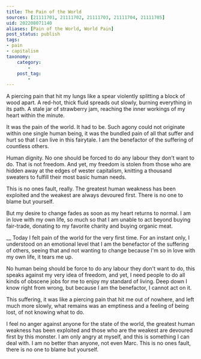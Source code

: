 ```yaml
---
title: The Pain of the World
sources: [21111701, 21111702, 21111703, 21111704, 21111705]
uid: 202208071140
aliases: [Pain of the World, World Pain]
post_status: publish
tags: 
- pain
- capitalism 
taxonomy:
    category:
        - 
    post_tag:
        - 
---
```


A piercing pain that hit my lungs like a spear violently splitting a block of wood apart. A red-hot, thick fluid spreads out slowly, burning everything in its path. A stale jar of strawberry jam, reaching the inner workings of my heart within the minute.

It was the pain of the world. It had to be. Such agony could not originate within one single human being, it was the bundled pain of all that suffer and hurt so that I can live in this fairytale. I am the benefactor of the suffering of countless others. 

Human dignity. No one should be forced to do any labour they don't want to do. That is not freedom. And yet, my freedom is stolen from those who are hidden away at the edges of wester capitalism, knitting a thousand sweaters to fulfill their most basic human needs.

This is no ones fault, really. The greatest human weakness has been exploited and the weakest are always devoured first. There is no one to blame but yourself.

But my desire to change fades as soon as my heart returns to normal. I am in love with my own life, so much so that I am unable to act beyond buying fair-trade, donating to my favorite charity and buying organic meat.

__
Today I felt pain of the world for the very first time. For an instant only, I understood on an emotional level that I am the benefactor of the suffering of others, seeing that and not wanting to change because I'm so in love with my own life, it tears me up.

No human being should be force to do any labour they don't want to do, this speaks against my very idea of freedom, and yet, I need people to do all kinds of obscene jobs for me to enjoy my standard of living. Deep down I know right from wrong, but because I am the benefactor, I cannot act on it.

This suffering, it was like a piercing pain that hit me out of nowhere, and left much more slowly, what remains was an emptiness and a feeling of being lost, of not knowing what to do.

I feel no anger against anyone for the state of the world, the greatest human weakness has been exploited and those who are the weakest are devoured first by this monster. I am only angry at myself, and this is something I can deal with. I am no better than anyone, not even Marc. This is no ones fault, there is no one to blame but yourself.